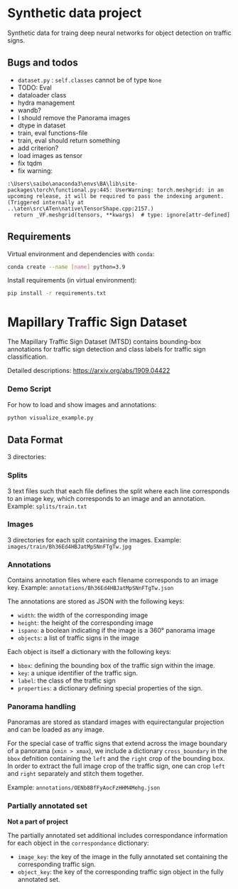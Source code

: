 # Synthetic data project
Synthetic data for traing deep neural networks for object detection on traffic signs.

## Bugs and todos
* `dataset.py` : `self.classes` cannot be of type `None`
* TODO: Eval
* dataloader class
* hydra management
* wandb?
* I should remove the Panorama images
* dtype in dataset
* train, eval functions-file
* train, eval should return something
* add criterion?
* load images as tensor
* fix tqdm
* fix warning:
```
:\Users\saibo\anaconda3\envs\BA\lib\site-packages\torch\functional.py:445: UserWarning: torch.meshgrid: in an upcoming release, it will be required to pass the indexing argument. (Triggered internally at  ..\aten\src\ATen\native\TensorShape.cpp:2157.)
  return _VF.meshgrid(tensors, **kwargs)  # type: ignore[attr-defined]
```


## Requirements
Virtual environment and dependencies with `conda`:
```bash
conda create --name [name] python=3.9
```

Install requirements (in virtual environment): 
```bash
pip install -r requirements.txt
```



# Mapillary Traffic Sign Dataset

The Mapillary Traffic Sign Dataset (MTSD) contains bounding-box annotations for traffic sign detection and class labels for traffic sign classification.

Detailed descriptions: https://arxiv.org/abs/1909.04422

### Demo Script

For how to load and show images and annotations:
```bash
python visualize_example.py
```

## Data Format

3 directories:

### Splits

3 text files such that each file defines the split where each line corresponds to an image key, which corresponds to an image and an annotation. Example: `splits/train.txt`

### Images

3 directories for each split containing the images.
Example: `images/train/Bh36Ed4HBJatMpSNnFTgTw.jpg`

### Annotations

Contains annotation files where each filename corresponds to an image key.
Example: `annotations/Bh36Ed4HBJatMpSNnFTgTw.json`

The annotations are stored as JSON with the following keys:

 - `width`: the width of the corresponding image
 - `height`: the height of the corresponding image
 - `ispano`: a boolean indicating if the image is a 360° panorama image
 - `objects`: a list of traffic signs in the image

 Each object is itself a dictionary with the following keys:

  - `bbox`: defining the bounding box of the traffic sign within the image.
  - `key`: a unique identifier of the traffic sign.
  - `label`: the class of the traffic sign
  - `properties`: a dictionary defining special properties of the sign.


### Panorama handling

Panoramas are stored as standard images with equirectangular projection and can be loaded as any
image.

For the special case of traffic signs that extend across the image boundary of a panorama (`xmin > xmax`),
we include a dictionary `cross_boundary` in the `bbox` defnition containing the `left` and the `right` crop
of the bounding box. In order to extract the full image crop of the traffic sign, one can crop `left` and
`right` separately and stitch them together.

Example: `annotations/OENb8BfFyAocFzHHM4Mehg.json`

### Partially annotated set
**Not a part of project**

The partially annotated set additional includes correspondance information for each object in
the `correspondance` dictionary:

  - `image_key`: the key of the image in the fully annotated set containing the corresponding traffic sign.
  - `object_key`: the key of the corresponding traffic sign object in the fully annotated set. 
